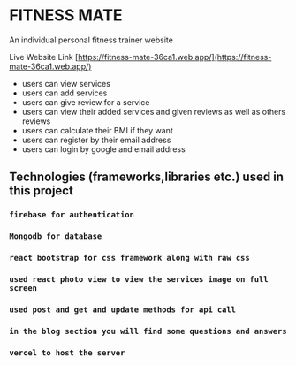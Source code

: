 # FITNESS MATE

An individual personal fitness trainer website

Live Website Link [https://fitness-mate-36ca1.web.app/](https://fitness-mate-36ca1.web.app/)

- users can view services
- users can add services
- users can give review for a service
- users can view their added services and given reviews as well as others reviews
- users can calculate their BMI if they want
- users can register by their email address
- users can login by google and email address

## Technologies (frameworks,libraries etc.) used in this project

### `firebase for authentication`

### `Mongodb for database `

### `react bootstrap for css framework along with raw css`

### `used react photo view to view the services image on full screen `

### `used post and get and update methods for api call`

### `in the blog section you will find some questions and answers`

### `vercel to host the server`
